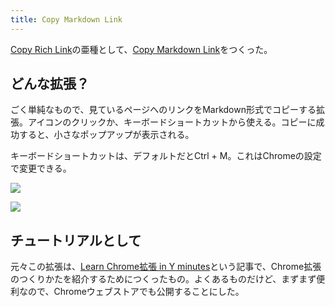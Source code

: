 ```yaml
---
title: Copy Markdown Link
---
```

[Copy Rich Link](https://chrome.google.com/webstore/detail/copy-rich-link/hikiamlgpdcabppakpmemaofmkgknpea)の亜種として、[Copy Markdown Link](https://chrome.google.com/webstore/detail/copy-markdown-link/gkceaaphhbeanfciglgpffnncfpipjpa)をつくった。

どんな拡張？
------

ごく単純なもので、見ているページへのリンクをMarkdown形式でコピーする拡張。アイコンのクリックか、キーボードショートカットから使える。コピーに成功すると、小さなポップアップが表示される。

キーボードショートカットは、デフォルトだとCtrl + M。これはChromeの設定で変更できる。

![](https://lh4.googleusercontent.com/5l9ZgAMywx5XnP12ANWfm57X7P6-nCa1dhlQ8KNStjkmRyfWg4yjpCTUxoG-nCyTDwmngcX1VeFCjtKgRQSxu_7O_-Ui_9NXjs2pqwhvYWSGj5o1rxAOqluJLV3kUkqtVFkrGgZ5hHeZUi5qZxq6Jq62RYg6eJxovU0Re3pIXbI8cDsLG1POdt3B8dwI)

![](https://lh5.googleusercontent.com/rQFTxjqz5TuZpOK9Iq0Prt6HIinGr0gvndhoqU2CabiXwewT3Il4-wG8RqW_FmKOKWrg7InZZjEfsGY8rXd1rfQA4FuWXd2bGbszTtqVPsH2sk6MNWNmHYn7UT2hN23RtNofz9F_-n_k9-cRziSyYU46gUEDOchTzz0f1c6TLlX3WpY4aXBhaqgGfBfY)

チュートリアルとして
----------

元々この拡張は、[Learn Chrome拡張 in Y minutes](https://r7kamura.com/articles/2022-05-18-learn-chrome-extention-in-y-minutes)という記事で、Chrome拡張のつくりかたを紹介するためにつくったもの。よくあるものだけど、まずまず便利なので、Chromeウェブストアでも公開することにした。
